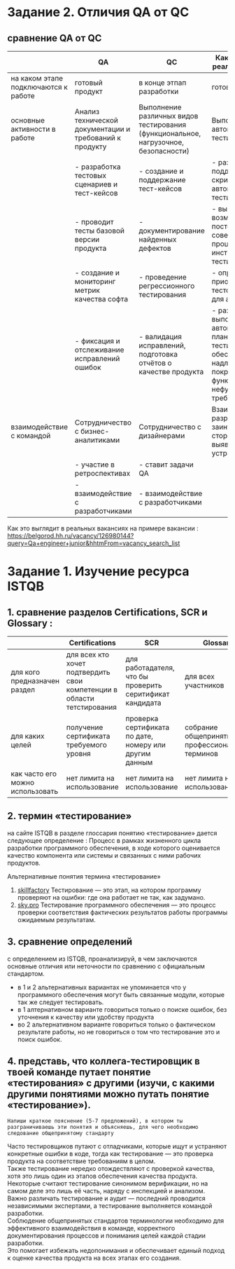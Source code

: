 # Задание 2. Отличия QA от QC

##  сравнение QA от QC
 
|   | QA |  QC | Как это выглядит в реальных вакансиях |
| ------ | ------ | ------ |  ------ | 
| на каком этапе подключаются к работе | готовый продукт| в конце этпап разработки | готовый продукт |
| основные активности в работе | Анализ технической документации и требований к продукту | Выполнение различных видов тестирования (функциональное, нагрузочное, безопасности) | Выполнение автоматизированного тестирования |
| | - разработка тестовых сценариев и тест-кейсов | - создание и поддержание тест-кейсов  | - разработка и поддержка систем и скриптов для автоматизированного тестирования |
| | - проводит тесты базовой версии продукта | - документирование найденных дефектов | - выявление возможностей для постоянного совершенствования процессов и инструментов тестирования |
| | - создание и мониторинг метрик качества софта | - проведение регрессионного тестирования | - определение и приоритизация тестовых сценариев для автоматизации  |
| | - фиксация и отслеживание исправлений ошибок | - валидация исправлений, подготовка отчётов о качестве продукта| - разработка и выполнение автоматизированных планов и сценариев тестирования, обеспечивающих надлежащее покрытие функциональных и нефункциональных требований |
| взаимодействие с командой | Сотрудничество с бизнес-аналитиками | Сотрудничество с дизайнерами | Взаимодействие с разработчиками  и заинтересованными сторонами для выявления и устранения дефектов  |
| | - участие в ретроспективах | - ставит задачи QA | |
| | - взаимодействие с разработчиками | - взаимодействие с разработчиками |   |




Как это выглядит в реальных вакансиях на примере вакансии : 
https://belgorod.hh.ru/vacancy/126980144?query=Qa+engineer+junior&hhtmFrom=vacancy_search_list

# Задание 1. Изучение ресурса ISTQB

## 1. сравнение разделов Certifications, SCR и Glossary :
 
|   | Certifications |  SCR | Glossary  |
| ------ | ------ | ------ | ------ |
| для кого предназначен раздел | для всех кто хочет подтвердить свои компетенции в области тетстирования | для работадателя, что бы проверить серитификат кандидата |  для всех участников  |
| для каких целей | получение сертификата требуемого уровня  | проверка сертификата по дате, номеру или другим данным  | собрание общепринятых профессиональных терминов |
| как часто его можно использовать | нет лимита на использование  | нет лимита на использование  | нет лимита на использование  |

## 2. термин «тестирование» 
на сайте  ISTQB в разделе глоссария понятию «тестирование» дается следующее определение :
Процесс в рамках жизненного цикла разработки программного обеспечения, в ходе которого оценивается качество компонента или системы и связанных с ними рабочих продуктов.  

Альтернативные понятия термина «тестирование»  
1. [skillfactory](https://blog.skillfactory.ru/testirovanie-chto-takoe/) Тестирование — это этап, на котором программу проверяют на ошибки: где она работает не так, как задумано.
2. [sky.pro](https://sky.pro/wiki/profession/vvedenie-v-testirovanie-programmnogo-obespecheniya-chto-eto-i-zachem-nuzhno/) Тестирование программного обеспечения — это процесс проверки соответствия фактических результатов работы программы ожидаемым результатам.

## 3. сравнение определений 
с определением из ISTQB, проанализируй, в чем заключаются основные отличия или неточности по сравнению с официальным стандартом.
- в 1 и 2 альтернативных вариантах не упоминается что у программного обеспечения могут быть связанные модули, которые так же следует тестировать.
- в 1 алтернативном варианте говориться только о поиске ошибок, без уточнения к качеству или удобству продукта
- во 2 альтернативном варианте говориться только о фактическом результате работы, но не говориться о том что тестирование это и поиск ошибок. 

## 4. представь, что коллега-тестировщик в твоей команде путает понятие «тестирования» с другими (изучи, с какими другими понятиями можно путать понятие «тестирование»). 
`Напиши краткое пояснение (5-7 предложений), в котором ты разграничиваешь эти понятия и объясняешь, для чего необходимо следование общепринятому стандарту`

Часто тестировщиков путают с отладчиками, которые ищут и устраняют конкретные ошибки в коде, тогда как тестирование — это проверка продукта на соответствие требованиям в целом.  
Также тестирование нередко отождествляют с проверкой качества, хотя это лишь один из этапов обеспечения качества продукта.  
Некоторые считают тестирование синонимом верификации, но на самом деле это лишь её часть, наряду с инспекцией и анализом.  
Важно различать тестирование и аудит — последний проводится независимыми экспертами, а тестирование выполняется командой разработки.   
Соблюдение общепринятых стандартов терминологии необходимо для эффективного взаимодействия в команде, корректного документирования процессов и понимания целей каждой стадии разработки.   
Это помогает избежать недопонимания и обеспечивает единый подход к оценке качества продукта на всех этапах его создания.



